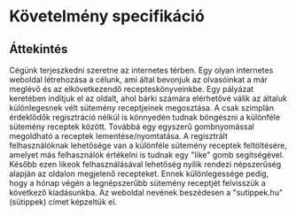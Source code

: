 # Követelmény specifikáció

## Áttekintés
Cégünk terjeszkedni szeretne az internetes térben. Egy olyan internetes weboldal létrehozása a célunk, ami által bevonjuk az olvasóinkat a már meglévő és az elkövetkezendő recepteskönyveinkbe.
Egy pályázat keretében indítjuk el az oldalt, ahol bárki számára elérhetővé válik az általuk különlegesnek vélt sütemény receptjeinek megosztása. A csak szimplán érdeklődők regisztráció nélkül is könnyedén tudnak böngészni a különféle sütemény receptek között. Továbbá egy egyszerű gombnyomással megoldható a receptek lementése/nyomtatása. A regisztrált felhasználóknak lehetősége van a különféle sütemény receptek feltöltésére, amelyet más felhasználók értékelni is tudnak egy "like" gomb segítségével. Később ezen likeok felhasználásával lehetőség nyílik rendezi népszerűség alapján az oldalon megjelenő recepteket. Ennek különlegessége pedig, hogy a hónap végén a legnépszerűbb sütemény receptjét felvisszük a következő kiadásunkba. Az weboldal nevének beszédesen a "sutippek.hu" (sütippek) címet képzeltük el.
